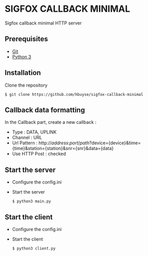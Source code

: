 # SIGFOX CALLBACK MINIMAL #

Sigfox callback minimal HTTP server


## Prerequisites ##

* [Git](https://git-scm.com/downloads)
* [Python 3](https://www.python.org/downloads/release/python-343/)


## Installation ##

Clone the repository
```
$ git clone https://github.com/hbuyse/sigfox-callback-minimal
```


## Callback data formatting ##

In the Callback part, create a new callback :

* Type : DATA, UPLINK
* Channel : URL
* Url Pattern : http://*address*:*port*/*path*?device={device}&time={time}&station={station}&snr={snr}&data={data}
* Use HTTP Post : checked


## Start the server ##

* Configure the config.ini

* Start the server
  ```
  $ python3 main.py
  ```


## Start the client ##

* Configure the config.ini

* Start the client
  ```
  $ python3 client.py
  ```

